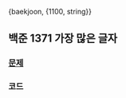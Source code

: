 {baekjoon, {1100, string}}

## 백준 1371 가장 많은 글자

### [문제](https://www.acmicpc.net/problem/1371)
 
### 코드

